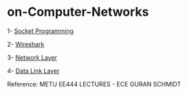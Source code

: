 # on-Computer-Networks

1- [Socket Programming](https://github.com/zeynepnursahinel/on-Computer-Networks/tree/main/Socket%20Programming)

2- [Wireshark](https://github.com/zeynepnursahinel/on-Computer-Networks/tree/main/Wireshark)

3- [Network Layer](https://github.com/zeynepnursahinel/on-Computer-Networks/tree/main/Network%20Layer)

4- [Data Link Layer](https://github.com/zeynepnursahinel/on-Computer-Networks/tree/main/Data%20Link%20Layer)


Reference: METU EE444 LECTURES - ECE GURAN SCHMIDT
